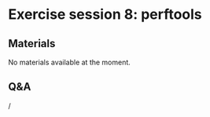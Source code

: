 # Exercise session 8: perftools

<!--
The files for the exercises can be found in `Exercises/HPE/day3/perftools` and
its subdirectories. Follow the Readme.md description (per each directory) and get familiar with the perftools commands and outputs.

-   Subdirectories `perftools`, `perftools-api`, `perftools-hwpc`, `perftools-python`, and `perftools-apa` 
    need `lumi_c.sh` (or `lumi_c_after.sh`) to be sourced.

-   Subdirectories `perftools-for-hip` and `perftools-for-omp-offload` 
    need `lumi_g.sh` (or `lumi_g_after.sh`) to be sourced
-->


## Materials

No materials available at the moment.

<!--
Temporary location of materials (for the lifetime of the training project):

-   See the exercise assignments in
    `/project/project_465001098/Slides/HPE/Exercises.pdf` 

-   Exercise files in `/project/project_465001098/Exercises/HPE/day3`

Temporary web-available materials:

-    Overview exercise assignments day 1+2+3 temporarily available on
     [this link](https://462000265.lumidata.eu/4day-20241028/files/LUMI-4day-20241028-3_Exercises_day3.pdf)
-->

<!--
Archived materials on LUMI:

-   Exercise assignments in `/appl/local/training/4day-20241028/files/LUMI-4day-20241028-Exercises_HPE.pdf`

-   Exercises as bizp2-compressed tar file in
    `/appl/local/training/4day-20241028/files/LUMI-4day-20241028-Exercises_HPE.tar.bz2`

-   Exercises as uncompressed tar file in
    `/appl/local/training/4day-20241028/files/LUMI-4day-20241028-Exercises_HPE.tar`
-->


## Q&A

/
